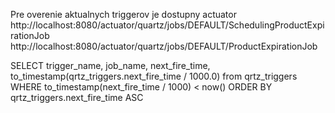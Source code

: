 Pre overenie aktualnych triggerov je dostupny actuator
http://localhost:8080/actuator/quartz/jobs/DEFAULT/SchedulingProductExpirationJob
http://localhost:8080/actuator/quartz/jobs/DEFAULT/ProductExpirationJob

[//]: # (TODO zistit kolko triggerov je v missfire)
[//]: # (TODO zistik kolko triggerov je naplanovanych)


SELECT trigger_name, job_name, next_fire_time, to_timestamp(qrtz_triggers.next_fire_time / 1000.0)
from  qrtz_triggers
WHERE
to_timestamp(next_fire_time / 1000) < now()
ORDER BY qrtz_triggers.next_fire_time ASC